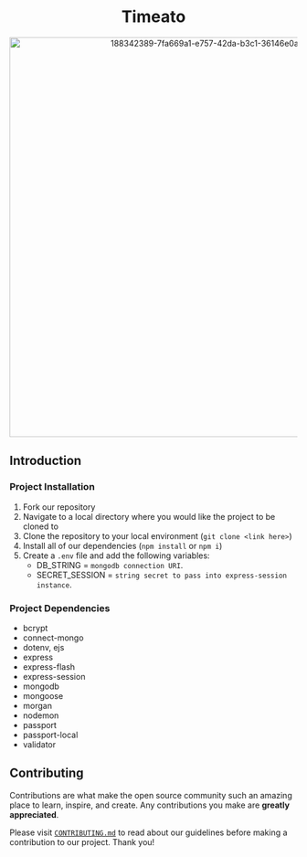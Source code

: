 <div align="center">
    <h1>Timeato</h1>
    <img width="700" alt="188342389-7fa669a1-e757-42da-b3c1-36146e0adacd" src="https://user-images.githubusercontent.com/77141303/188753629-4b6039e1-a8d6-4722-ade4-aa5419704969.png">
</div>


## Introduction

### Project Installation
1. Fork our repository
2. Navigate to a local directory where you would like the project to be cloned to
3. Clone the repository to your local environment (`git clone <link here>`)
4. Install all of our dependencies (`npm install` or `npm i`)
5. Create a `.env` file and add the following variables:
    - DB_STRING = `mongodb connection URI`.
    - SECRET_SESSION = `string secret to pass into express-session instance`.

### Project Dependencies

 - bcrypt
 - connect-mongo
 - dotenv, ejs
 - express
 - express-flash
 - express-session
 - mongodb
 - mongoose
 - morgan
 - nodemon
 - passport
 - passport-local
 - validator

## Contributing

Contributions are what make the open source community such an amazing place to learn, inspire, and create. Any contributions you make are **greatly appreciated**.

Please visit <a href="https://github.com/devv-work/timeato/blob/main/CONTRIBUTING.md">`CONTRIBUTING.md`</a> to read about our guidelines before making a contribution to our project. Thank you!
